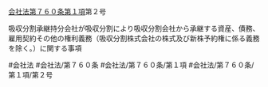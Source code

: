 [会社法第７６０条第１項](会社法＿＿＿＿第７６０条第１項)第２号

吸収分割承継持分会社が吸収分割により吸収分割会社から承継する資産、債務、雇用契約その他の権利義務（吸収分割株式会社の株式及び新株予約権に係る義務を除く。）に関する事項


#会社法
#会社法/第７６０条
#会社法/第７６０条/第１項
#会社法/第７６０条/第１項/第２号
